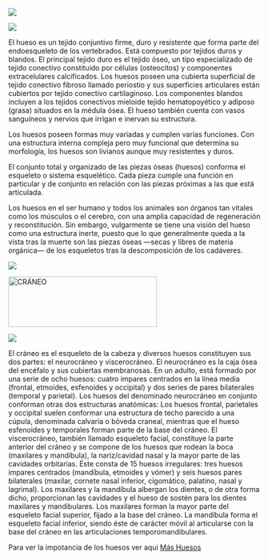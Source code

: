 
![](https://lh3.googleusercontent.com/-nqE-kXJZybc/Wt9-4_J1BfI/AAAAAAAAAKQ/x6Pz772FwnIK3jXJJ0UhniaoiatUgd0oACLcBGAs/w530-h298-n-rw/HUesos.jpg)

![](https://images.cooltext.com/5136305.png) 
 
El hueso es un tejido conjuntivo firme, duro y resistente que forma parte del endoesqueleto de los vertebrados. Está compuesto por tejidos duros y blandos. El principal tejido duro es el tejido óseo, un tipo especializado de tejido conectivo constituido por células (osteocitos) y componentes extracelulares calcificados. Los huesos poseen una cubierta superficial de tejido conectivo fibroso llamado periostio y sus superficies articulares están cubiertos por tejido conectivo cartilaginoso. Los componentes blandos incluyen a los tejidos conectivos mieloide tejido hematopoyético y adiposo (grasa) situados en la médula ósea. El hueso también cuenta con vasos sanguíneos y nervios que irrigan e inervan su estructura.

Los huesos poseen formas muy variadas y cumplen varias funciones. Con una estructura interna compleja pero muy funcional que determina su morfología, los huesos son livianos aunque muy resistentes y duros.

El conjunto total y organizado de las piezas óseas (huesos) conforma el esqueleto o sistema esquelético. Cada pieza cumple una función en particular y de conjunto en relación con las piezas próximas a las que está articulada.

Los huesos en el ser humano y todos los animales son órganos tan vitales como los músculos o el cerebro, con una amplia capacidad de regeneración y reconstitución. Sin embargo, vulgarmente se tiene una visión del hueso como una estructura inerte, puesto que lo que generalmente queda a la vista tras la muerte son las piezas óseas —secas y libres de materia orgánica— de los esqueletos tras la descomposición de los cadáveres.

![](https://upload.wikimedia.org/wikipedia/commons/thumb/9/9f/Human_skeleton_front_es.svg/270px-Human_skeleton_front_es.svg.png)  

<a href="https://es.cooltext.com"><img src="https://images.cooltext.com/5136313.png" width="297" height="101" alt="CRÁNEO" /></a>



![](https://upload.wikimedia.org/wikipedia/commons/thumb/9/92/Es-Human_skull_front_in_Spanish_%28bones%29.png/272px-Es-Human_skull_front_in_Spanish_%28bones%29.png)

El cráneo es el esqueleto de la cabeza y diversos huesos constituyen sus dos partes: el neurocráneo y viscerocráneo. El neurocráneo es la caja ósea del encéfalo y sus cubiertas membranosas. En un adulto, está formado por una serie de ocho huesos: cuatro impares centrados en la línea media (frontal, etmoides, esfenoides y occipital) y dos series de pares bilaterales (temporal y parietal). Los huesos del denominado neurocráneo en conjunto conforman otras dos estructuras anatómicas: Los huesos frontal, parietales y occipital suelen conformar una estructura de techo parecido a una cúpula, denominada calvaria o bóveda craneal, mientras que el hueso esfenoides y temporales forman parte de la base del cráneo. El viscerocráneo, también llamado esqueleto facial, constituye la parte anterior del cráneo y se compone de los huesos que rodean la boca (maxilares y mandíbula), la nariz/cavidad nasal y la mayor parte de las cavidades orbitarias. Éste consta de 15 huesos irregulares: tres huesos impares centrados (mandíbula, etmoides y vómer) y seis huesos pares bilaterales (maxilar, cornete nasal inferior, cigomático, palatino, nasal y lagrimal). Los maxilares y la mandíbula albergan los dientes, o de otra forma dicho, proporcionan las cavidades y el hueso de sostén para los dientes maxilares y mandibulares. Los maxilares forman la mayor parte del esqueleto facial superior, fijado a la base del cráneo. La mandíbula forma el esqueleto facial inferior, siendo éste de carácter móvil al articularse con la base del cráneo en las articulaciones temporomandibulares.

Para ver la impotancia de los huesos ver aqui
[Más Huesos](Huesosk.md)

